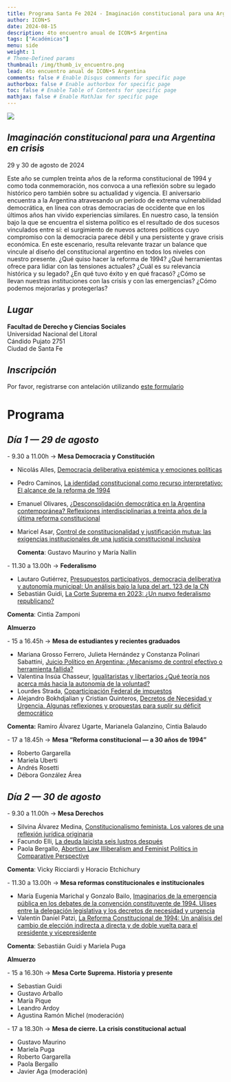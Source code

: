 ```yaml
---
title: Programa Santa Fe 2024 - Imaginación constitucional para una Argentina en crisis
author: ICON•S
date: 2024-08-15
description: 4to encuentro anual de ICON•S Argentina
tags: ["Académicas"]
menu: side 
weight: 1
# Theme-Defined params
thumbnail: /img/thumb_iv_encuentro.png
lead: 4to encuentro anual de ICON•S Argentina
comments: false # Enable Disqus comments for specific page
authorbox: false # Enable authorbox for specific page
toc: false # Enable Table of Contents for specific page
mathjax: false # Enable MathJax for specific page
---
```


![](/img/flyer_cuarto_encuentro_titulo.png)

## ***Imaginación constitucional para una Argentina en crisis***

29 y 30 de agosto de 2024

Este año se cumplen treinta años de la reforma constitucional de 1994 y como toda conmemoración, nos convoca a una reflexión sobre su legado histórico pero también sobre su actualidad y vigencia. El aniversario encuentra a la Argentina atravesando un período de extrema vulnerabilidad democrática, en línea con otras democracias de occidente que en los últimos años han vivido experiencias similares. En nuestro caso, la tensión bajo la que se encuentra el sistema político es el resultado de dos sucesos vinculados entre sí: el surgimiento de nuevos actores políticos cuyo compromiso con la democracia parece débil y una persistente y grave crisis económica. En este escenario, resulta relevante trazar un balance que vincule al diseño del constitucional argentino en todos los niveles con nuestro presente. ¿Qué quiso hacer la reforma de 1994? ¿Qué herramientas ofrece para lidiar con las tensiones actuales? ¿Cuál es su relevancia histórica y su legado? ¿En qué tuvo éxito y en qué fracasó? ¿Cómo se llevan nuestras instituciones con las crisis y con las emergencias? ¿Cómo podemos mejorarlas y protegerlas?

## ***Lugar***

**Facultad de Derecho y Ciencias Sociales**    
Universidad Nacional del Litoral    
Cándido Pujato 2751    
Ciudad de Santa Fe  

## ***Inscripción***

Por favor, registrarse con antelación utilizando [este formulario](https://forms.gle/EkJmpfrFKdVYbwCu8) 

# **Programa**

## ***Día 1 — 29 de agosto***

\- 9.30 a 11.00h → **Mesa Democracia y Constitución** 

- Nicolás Alles, [Democracia deliberativa epistémica y emociones políticas](https://drive.google.com/file/d/13pDHbSvENGtSKv69Wi9YaLcAecLZwunO/view?usp=drive\_link)   
- Pedro Caminos, [La identidad constitucional como recurso interpretativo: El alcance de la reforma de 1994](https://drive.google.com/file/d/1vdUDrKOIKR-5SeNwDni1GNAxt79ES1Vr/view?usp=drive\_link)   
- Emanuel Olivares, [¿Desconsolidación democrática en la Argentina contemporánea? Reflexiones interdisciplinarias a treinta años de la última reforma constitucional](https://drive.google.com/file/d/12KXgaiqDpCzT6r5sX7PGkSxQrl10LGPF/view?usp=drive\_link)   
- Maricel Asar, [Control de constitucionalidad y justificación mutua: las exigencias institucionales de una justicia constitucional inclusiva](https://drive.google.com/file/d/15eNj3stMcRvFnkJpEzyXWcLJSPgU0ayG/view?usp=drive\_link) 

 	**Comenta**: Gustavo Maurino y María Nallin 

\- 11.30 a 13.00h → **Federalismo** 

- Lautaro Gutiérrez, [Presupuestos participativos, democracia deliberativa y autonomía municipal: Un análisis bajo la lupa del art. 123 de la CN](https://drive.google.com/file/d/19ckxOCkO1HtvrWQw8dscHWgtbD5HebA-/view?usp=sharing)
- Sebastián Guidi, [La Corte Suprema en 2023: ¿Un nuevo federalismo republicano?](https://drive.google.com/file/d/1jSgROJIAoAMZHbHCtK4LcqcXIhtH0vt-/view?usp=drive_link)  

**Comenta**: Cintia Zamponi

**Almuerzo**

\- 15 a 16.45h → **Mesa de estudiantes y recientes graduados**

- Mariana Grosso Ferrero, Julieta Hernández y Constanza Polinari Sabattini, [Juicio Político en Argentina: ¿Mecanismo de control efectivo o herramienta fallida?](https://drive.google.com/file/d/1qOjAej0fSG9dNB-XUSmebSkjmIVsfhIP/view?usp=drive\_link)  
- Valentina Insúa Chasseur, [Igualitaristas y libertarios ¿Qué teoría nos acerca más hacia la autonomía de la voluntad?](https://drive.google.com/file/d/18YewJ12jOpGDFV_TFGVdZ5XCYSyUdpyP/view?usp=sharing)  
- Lourdes Strada, [Coparticipación Federal de impuestos](https://drive.google.com/file/d/1\_67\_oujRTdUbO3bv1jbsSu6psBssYfez/view?usp=drive\_link)   
- Alejandro Bokhdjalian y Cristian Quinteros, [Decretos de Necesidad y Urgencia. Algunas reflexiones y propuestas para suplir su déficit democrático](https://drive.google.com/file/d/1GT1LqTyqSOzFwizFHxtAfEDa85cspiRL/view?usp=drive\_link) 

**Comenta:** Ramiro Álvarez Ugarte, Marianela Galanzino, Cintia Balaudo

\- 17 a 18.45h → **Mesa “Reforma constitucional — a 30 años de 1994”**

- Roberto Gargarella   
- Mariela Uberti  
- Andrés Rosetti   
- Débora González Área 

## ***Día 2 — 30 de agosto***

\- 9.30 a 11.00h → **Mesa Derechos**

- Silvina Álvarez Medina, [Constitucionalismo feminista. Los valores de una reflexión jurídica originaria](https://drive.google.com/file/d/1w8bhxSpEpVHbZ78Iy6TdZ7ebAQjtrX0W/view?usp=drive\_link)  
- Facundo Elli, [La deuda laicista seis lustros después](https://drive.google.com/file/d/1kcLmhCJojutCzPn0q1zZNXEACUR6t5cg/view?usp=drive\_link)   
- Paola Bergallo, [Abortion Law Illiberalism and Feminist Politics in Comparative Perspective](https://drive.google.com/file/d/1qKDvV0vUMmDxzevZAoz3Vt6hHT0Xvfyn/view?usp=drive\_link) 

**Comenta**: Vicky Ricciardi y Horacio Etchichury

\- 11.30 a 13.00h → **Mesa reformas constitucionales e institucionales** 

- María Eugenia Marichal y Gonzalo Bailo, [Imaginarios de la emergencia pública en los debates de la convención constituyente de 1994\. Ulises entre la delegación legislativa y los decretos de necesidad y urgencia](https://drive.google.com/file/d/1JZCTazzENUEm-AvboI4Gi7dpfgzFXS\_J/view?usp=drive\_link)   
- Valentín Daniel Patzi, [La Reforma Constitucional de 1994: Un análisis del cambio de elección indirecta a directa y de doble vuelta para el presidente y vicepresidente](https://drive.google.com/file/d/1fe\_T2UTjBA-tlh-Lxf8fPpj3TloXslG8/view?usp=drive\_link) 

**Comenta**: Sebastián Guidi y Mariela Puga 

**Almuerzo**

\- 15 a 16.30h → **Mesa Corte Suprema. Historia y presente**

- Sebastian Guidi   
- Gustavo Arballo   
- María Pique  
- Leandro Ardoy  
- Agustina Ramón Michel (moderación)

\- 17 a 18.30h → **Mesa de cierre. La crisis constitucional actual** 

- Gustavo Maurino   
- Mariela Puga  
- Roberto Gargarella   
- Paola Bergallo   
- Javier Aga (moderación)

